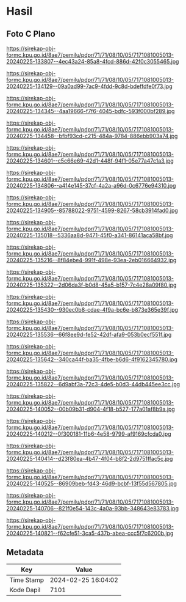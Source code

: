 # Hasil

## Foto C Plano

https://sirekap-obj-formc.kpu.go.id/8ae7/pemilu/pdpr/71/71/08/10/05/7171081005013-20240225-133807--4ec43a24-85a8-4fcd-886d-42f0c3055465.jpg

https://sirekap-obj-formc.kpu.go.id/8ae7/pemilu/pdpr/71/71/08/10/05/7171081005013-20240225-134129--09a0ad99-7ac9-4fdd-9c8d-bdeffdfe0f73.jpg

https://sirekap-obj-formc.kpu.go.id/8ae7/pemilu/pdpr/71/71/08/10/05/7171081005013-20240225-134345--4aa19666-f7f6-4045-bdfc-593f000bf289.jpg

https://sirekap-obj-formc.kpu.go.id/8ae7/pemilu/pdpr/71/71/08/10/05/7171081005013-20240225-134458--bfbf93cd-c215-484a-9784-886ebb903a74.jpg

https://sirekap-obj-formc.kpu.go.id/8ae7/pemilu/pdpr/71/71/08/10/05/7171081005013-20240225-134601--c5c66e69-42d1-448f-94f1-05e77a47c1a3.jpg

https://sirekap-obj-formc.kpu.go.id/8ae7/pemilu/pdpr/71/71/08/10/05/7171081005013-20240225-134806--a414e145-37cf-4a2a-a96d-0c6776e94310.jpg

https://sirekap-obj-formc.kpu.go.id/8ae7/pemilu/pdpr/71/71/08/10/05/7171081005013-20240225-134905--85788022-9751-4599-8267-58cb3914fad0.jpg

https://sirekap-obj-formc.kpu.go.id/8ae7/pemilu/pdpr/71/71/08/10/05/7171081005013-20240225-135018--5336aa8d-9471-45f0-a341-86141aca58bf.jpg

https://sirekap-obj-formc.kpu.go.id/8ae7/pemilu/pdpr/71/71/08/10/05/7171081005013-20240225-135216--8f84ebe4-991f-498e-93ea-2eb016664932.jpg

https://sirekap-obj-formc.kpu.go.id/8ae7/pemilu/pdpr/71/71/08/10/05/7171081005013-20240225-135322--2d06da3f-b0d8-45a5-b157-7c4e28a09f80.jpg

https://sirekap-obj-formc.kpu.go.id/8ae7/pemilu/pdpr/71/71/08/10/05/7171081005013-20240225-135430--930ec0b8-cdae-4f9a-bc6e-b873e365e39f.jpg

https://sirekap-obj-formc.kpu.go.id/8ae7/pemilu/pdpr/71/71/08/10/05/7171081005013-20240225-135536--66f8ee9d-fe52-42df-afa9-053b0ecf551f.jpg

https://sirekap-obj-formc.kpu.go.id/8ae7/pemilu/pdpr/71/71/08/10/05/7171081005013-20240225-135642--340ca44f-ba35-4fbe-b6d6-4f9162345780.jpg

https://sirekap-obj-formc.kpu.go.id/8ae7/pemilu/pdpr/71/71/08/10/05/7171081005013-20240225-135822--6d9abf3a-72c3-4de5-b0d3-44db445ee3cc.jpg

https://sirekap-obj-formc.kpu.go.id/8ae7/pemilu/pdpr/71/71/08/10/05/7171081005013-20240225-140052--00b09b31-d904-4f18-b527-177a01af8b9a.jpg

https://sirekap-obj-formc.kpu.go.id/8ae7/pemilu/pdpr/71/71/08/10/05/7171081005013-20240225-140212--0f300181-11b6-4e58-9799-af9169cfcda0.jpg

https://sirekap-obj-formc.kpu.go.id/8ae7/pemilu/pdpr/71/71/08/10/05/7171081005013-20240225-140414--d23f80ea-4b47-4f04-b8f2-2d9751ffac5c.jpg

https://sirekap-obj-formc.kpu.go.id/8ae7/pemilu/pdpr/71/71/08/10/05/7171081005013-20240225-140525--86909beb-fd43-46d9-bcbf-13f55d567805.jpg

https://sirekap-obj-formc.kpu.go.id/8ae7/pemilu/pdpr/71/71/08/10/05/7171081005013-20240225-140706--821f0e54-143c-4a0a-93bb-348643e83783.jpg

https://sirekap-obj-formc.kpu.go.id/8ae7/pemilu/pdpr/71/71/08/10/05/7171081005013-20240225-140821--f62cfe51-3ca5-437b-abea-ccc5f7c6200b.jpg


## Metadata

| Key        | Value               |
| ---------- | ------------------- |
| Time Stamp | 2024-02-25 16:04:02 |
| Kode Dapil | 7101                |



